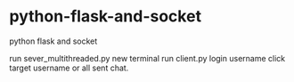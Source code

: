 # python-flask-and-socket
python flask and socket

run sever_multithreaded.py
new terminal
run client.py
login username
click target username or all sent chat.
